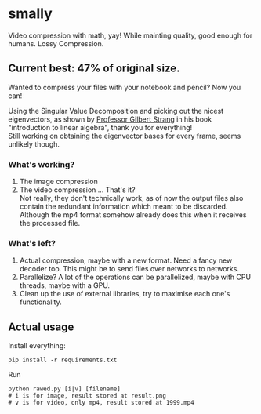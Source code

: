 # smally
Video compression with math, yay!
While mainting quality, good enough for humans. Lossy Compression.

## Current best: 47% of original size.

Wanted to compress your files with your notebook and pencil? Now you can!

Using the Singular Value Decomposition and picking out the nicest eigenvectors, as shown by [Professor Gilbert Strang](http://www-math.mit.edu/~gs/) in his book "introduction to linear algebra", thank you for everything!  
Still working on obtaining the eigenvector bases for every frame, seems unlikely though.

### What's working?
1. The image compression
2. The video compression
... That's it?  
Not really, they don't technically work, as of now the output files also contain the redundant information which meant to be discarded.  
Although the mp4 format somehow already does this when it receives the processed file.  

### What's left?
1. Actual compression, maybe with a new format. Need a fancy new decoder too. This might be to send files over networks to networks.
2. Parallelize? A lot of the operations can be parallelized, maybe with CPU threads, maybe with a GPU.
3. Clean up the use of external libraries, try to maximise each one's functionality.

## Actual usage
Install everything:
```
pip install -r requirements.txt
```
Run
```
python rawed.py [i|v] [filename]
# i is for image, result stored at result.png
# v is for video, only mp4, result stored at 1999.mp4
```
